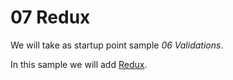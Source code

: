 # 07 Redux

We will take as startup point sample _06 Validations_.

In this sample we will add [Redux](https://github.com/reactjs/redux).
